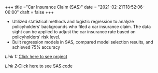 +++
title ="Car Insurance Claim (SAS)"
date = "2021-02-21T18:52:06-06:00"
draft = false
+++

- Utilized statistical methods and logistic regression to analyze policyholders’ backgrounds who filed a car insurance claim. The data sight can be applied to adjust the car insurance rate based on policyholders’ risk level.
- Built regression models in SAS, compared model selection results, and achieved 75% accuracy

*Link 1:* [Click here to see project](https://github.com/schiang3/hands-on-practice/blob/master/Technical%20Report%20-Car%20Insurance%20Claim.pdf)

*Link 2:*[Click here to see SAS code](https://github.com/schiang3/hands-on-practice/blob/master/shuya_carclaim.sas)

